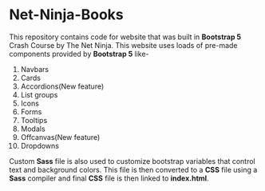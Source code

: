 # Net-Ninja-Books
This repository contains code for website that was built in **Bootstrap 5** Crash Course by The Net Ninja.
This website uses loads of pre-made components provided by **Bootstrap 5** like-
1. Navbars
2. Cards
3. Accordions(New feature)
4. List groups
5. Icons
6. Forms
7. Tooltips
8. Modals
9. Offcanvas(New feature)
10. Dropdowns

Custom **Sass** file is also used to customize bootstrap variables that control text and background colors.
This file is then converted to a **CSS** file using a **Sass** compiler and final **CSS** file is then linked to **index.html**.

